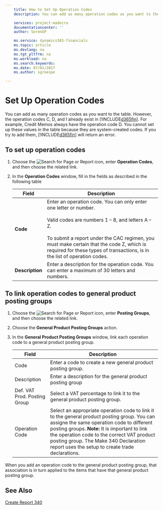 ```yaml
---
    title: How to Set Up Operation Codes
    description: You can add as many operation codes as you want to the table. However, the operation codes C, D, and I already exist in Finance and Operations, Business edition.

    services: project-madeira
    documentationcenter: ''
    author: SorenGP

    ms.service: dynamics365-financials
    ms.topic: article
    ms.devlang: na
    ms.tgt_pltfrm: na
    ms.workload: na
    ms.search.keywords:
    ms.date: 07/01/2017
    ms.author: sgroespe

---
```

# Set Up Operation Codes
You can add as many operation codes as you want to the table. However, the operation codes C, D, and I already exist in [!INCLUDE[d365fin](../../includes/d365fin_md.md)]. For example, Credit Memos always have the operation code D. You cannot set up these values in the table because they are system-created codes. If you try to add them, [!INCLUDE[d365fin](../../includes/d365fin_md.md)] will return an error.  

## To set up operation codes  

1.  Choose the ![Search for Page or Report](../../media/ui-search/search_small.png "Search for Page or Report icon") icon, enter **Operation Codes**, and then choose the related link.  
2.  In the **Operation Codes** window, fill in the fields as described in the following table  

    |Field|Description|  
    |---------------------------------|---------------------------------------|  
    |**Code**|Enter an operation code. You can only enter one letter or number.<br /><br /> Valid codes are numbers 1 – 8, and letters A – Z.<br /><br /> To submit a report under the CAC regimen, you must make certain that the code Z, which is required for these types of transactions, is in the list of operation codes.|  
    |**Description**|Enter a description for the operation code. You can enter a maximum of 30 letters and numbers.|  

## To link operation codes to general product posting groups  

1.  Choose the ![Search for Page or Report](../../media/ui-search/search_small.png "Search for Page or Report icon") icon, enter **Posting Groups**, and then choose the related link.  
2.  Choose the **General Product Posting Groups** action.  
3.  In the **General Product Posting Groups** window, link each operation code to a general product posting group.  

    |Field|Description|  
    |---------------------------------|---------------------------------------|  
    |Code|Enter a code to create a new general product posting group.|  
    |Description|Enter a description for the general product posting group|  
    |Def. VAT Prod. Posting Group|Select a VAT percentage to link it to the general product posting group.|  
    |Operation Code|Select an appropriate operation code to link it to the general product posting group. You can assigne the same operation code to different posting groups. **Note:**  It is important to link the operation code to the correct VAT product posting group. The Make 340 Declaration report uses the setup to create trade declarations.|  

When you add an operation code to the general product posting group, that association is in turn applied to the items that have that general product posting group.  

## See Also  
 [Create Report 340](how-to-create-report-340.md)
